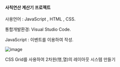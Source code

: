<h4>사칙연산 계산기 프로젝트</h4>  


사용언어 : JavaScript , HTML , CSS.  


통합개발환경: Visual Studio Code.  


JavaScript : 이벤트를 이용하여 작성.

![image](https://user-images.githubusercontent.com/55654327/103332065-ff6b0980-4aab-11eb-8ec4-2eecd93375e5.png)

CSS Grid를 사용하여 2차원(행,열)의 레이아웃 시스템 만들기
